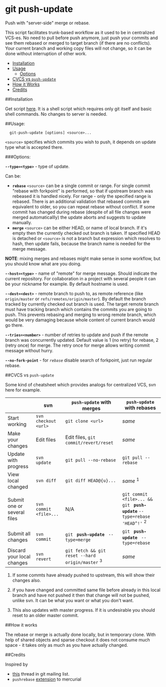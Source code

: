 # git push-update
Push with "server-side" merge or rebase.

This script facilitates trunk-based workflow as it used to be in centralized VCS-es. No need to pull before push anymore, just push your commits and see them rebased or merged to target branch (if there are no conflicts). Your current branch and working copy files will not change, so it can be done without interruption of other work.

- [Installation](#installation)
- [Usage](#usage)
  - [Options](#options)
- [CVCS vs `push-update`](#cvcs-vs-push-update)
- [How it Works](#how-it-works)
- [Credits](#credits)

##Installation

Get script [here](https://github.com/max630/git-push-update/raw/master/git-push-update). It is a shell script which requires only git itself and basic shell commands. No changes to server is needed.

##Usage:

      git-push-update [options] <source>...

`<source>` specifies which commits you wish to push, it depends on update type what is accepted there.

###Options:

**`--type=<type>`** - type of update.

Can be:

 - **`rebase`** `<source>` can be a single commit or range. For single commit "rebase with forkpoint" is performed, so that if upstream branch was rebeased it is handled nicely. For range - only the specified range is rebased. There is an additional validation that rebased commits are equivalent to older, so you can repeat rebase without conflict. If some commit has changed during rebase (despite of all file changes were merged automaticallly) the update aborts and suggests to update manually.
 - **`merge`** `<source>` can be either HEAD, or name of local branch. If it's empty then the currently checked out branch is taken. If specified HEAD is detached or `<source>` is not a branch but expression which resolves to hash, then update fails, because the branch name is needed for the merge message.

**NOTE**: mixing merges and rebases might make sense in some workflow, but you should know what are you doing.

**`--host=<type>`** - name of "remote" for merge message. Should indicate the current repository. For collaboration in a project with several people it can be your nickname for example. By default hostname is used.

**`--dest=<dest>`** - remote branch to push to, as remote reference (like `origin/master` or `refs/remotes/origin/master`). By default the branch tracked by currently checked out branch is used. The target remote branch must have tracking branch which contains the commits you are going to push. This prevents rebasing and merging to wrong remote branch, which would be very damaging because whole content of current branch would go there.

**`--tries=<number>`** - number of retries to update and push if the remote branch was concurrently updated. Default value is 1 (no retry) for rebase, 2 (retry once) for merge. The retry once for merge allows writing commit message without hurry.

**`--no-fork-point`** - for *`rebase`* disable search of forkpoint, just run regular rebase.

##CVCS vs `push-update`

Some kind of cheatsheet which provides analogs for centralized VCS, svn here for example.

|             |svn|`push-update` with merges|`push-update` with rebases|
|-------------|---|-------------------------|--------------------------|
|Start working|`svn checkout <url>`|`git clone <url>`| *same* |
|Make your changes|Edit files|Edit files, `git commit/revert/reset`| *same* |
|Update with progress|`svn update`|`git pull --no-rebase`|`git pull --rebase`|
|View local changed|`svn diff`|`git diff HEAD@{u}...`| *same* <sup>1</sup> |
|Submit one or several files|`svn commit <file>...`|N/A|`git commit <file>... && git ` **`push-update`** `--type=rebase 'HEAD^!'` <sup>2</sup>|
|Submit all changes|`svn commit`|`git ` **`push-update`** ` --type=merge`|`git ` **`push-update`** ` --type=rebase`|
|Discard your local changes|`svn revert`|`git fetch && git reset --hard origin/master` <sup>3</sup>| *same* |

1) If some commts have already pushed to upstream, this will show their changes also.

2) if you have changed and committed same file before already in this local branch and have not pushed it then that change will not be pushed, unlike svn. It can be what you want or what you don't want.

3) This also updates with master progress. If it is undesirable you should reset to an older master commit.

##How it works

The rebase or merge is actually done locally, but in temporary clone. With help of shared objects and sparse checkout it does not consume much space - it takes only as much as you have actually changed.

##Credits

Inspired by

- [this](http://thread.gmane.org/gmane.comp.version-control.git/247237) thread in git mailing list.
- `pushrebase` [extension](https://bitbucket.org/facebook/hg-experimental) to mercurial
